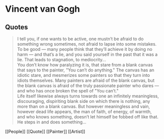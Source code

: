 # Vincent van Gogh

## Quotes

> I tell you, if one wants to be active, one mustn’t be afraid to do something wrong sometimes, not afraid to lapse into some mistakes. To be good — many people think that they’ll achieve it by doing no harm — and that’s a lie, and you said yourself in the past that it was a lie. That leads to stagnation, to mediocrity...  
> You don’t know how paralyzing it is, that stare from a blank canvas that says to the painter, "You can’t do anything." The canvas has an idiotic stare, and mesmerizes some painters so that they turn into idiots themselves. Many painters are afraid of the blank canvas, but the blank canvas is afraid of the truly passionate painter who dares — and who has once broken the spell of "You can’t."  
> Life itself likewise always turns towards one an infinitely meaningless, discouraging, dispiriting blank side on which there is nothing, any more than on a blank canvas. But however meaningless and vain, however dead life appears, the man of faith, of energy, of warmth, and who knows something, doesn’t let himself be fobbed off like that. He steps in and does something...

[[People]] [[Quote]] [[Painter]] [[Artist]]
